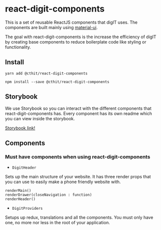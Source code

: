 # react-digit-components

This is a set of reusable ReactJS components that digIT uses. The components are built mainly using [material-ui](https://material-ui.com). 

The goal with react-digit-components is the increase the efficiency of digIT by creating base components to reduce boilerplate code like styling or functionality.

## Install

`yarn add @cthit/react-digit-components`

`npm install --save @cthit/react-digit-components`

## Storybook

We use Storybook so you can interact with the different components that react-digit-components has. Every component has its own readme which you can view inside the storybook.

[Storybook link!](http://cthit.github.io/react-digit-components)

## Components

### Must have components when using react-digit-components

-   `DigitHeader`

Sets up the main structure of your website. It has three render props that you can use to easily make a phone friendly website with.

```
renderMain()
renderDrawer(closeNavigation : function)
renderHeader()
```

-   `DigitProviders`

Setups up redux, translations and all the components. You must only have one, no more nor less in the root of your application.
